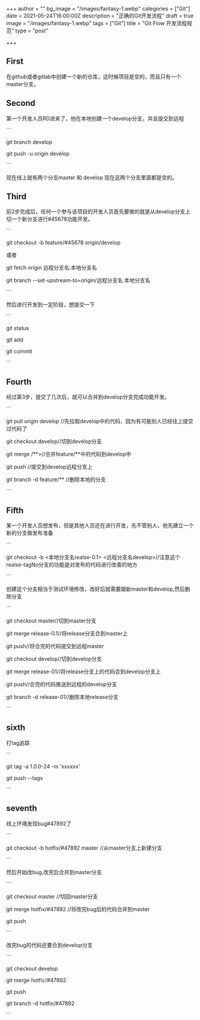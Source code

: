 +++
author = ""
bg_image = "/images/fantasy-1.webp"
categories = ["Git"]
date = 2021-05-24T16:00:00Z
description = "正确的Git开发流程"
draft = true
image = "/images/fantasy-1.webp"
tags = ["Git"]
title = "Git Flow 开发流程规范"
type = "post"

+++
## First

在github或者gitlab中创建一个新的仓库，这时候项目是空的，而且只有一个master分支。

## Second

第一个开发人员RD进来了，他在本地创建一个develop分支，并且提交到远程

\`\`\`

git branch  develop

git push -u origin develop

\`\`\`

现在线上就有两个分支master 和 develop 现在这两个分支里面都是空的。

## Third

前2步完成后，任何一个参与该项目的开发人员首先要做的就是从develop分支上切一个新分支进行#45678功能开发。

\`\`\`

git checkout -b feature/#45678  origin/develop

或者

git fetch origin 远程分支名:本地分支名

git branch --set-upstream-to=origin/远程分支名 本地分支名

\`\`\`

然后进行开发到一定阶段，想提交一下

\`\`\`

git status

git add

git commit

\`\`\`

## Fourth

经过第3步，提交了几次后，就可以合并到develop分支完成功能开发。

\`\`\`

git pull origin develop //先拉取develop中的代码，因为有可能别人已经往上提交过代码了

git checkout  develop//切到develop分支

git merge /**>//合并feature/**中的代码到develop中

git push //提交到develop远程分支上

git branch -d feature/** //删除本地的分支

\`\`\`

## Fifth

某一个开发人员想发布，但是其他人员还在进行开发，先不管别人，他先建立一个新的分支做发布准备

\`\`\`

git checkout -b <本地分支名realse-0.1> <远程分支名develop>//注意这个realse-tagNo分支的功能是对发布的代码进行改善的地方

\`\`\`

创建这个分支相当于测试环境修改，改好后就需要跟新master和develop,然后删除分支

\`\`\`

git checkout  master//切到master分支

git merge release-0.1//将release分支合到master上

git push//将合完的代码提交到远程master

git checkout develop//切到develop分支

git merge release-01//将release分支上的代码合到develop分支上

git push//合完的代码推送到远程的develop分支

git branch -d release-01//删除本地release分支

\`\`\`

## sixth

打tag追踪

\`\`\`

git tag -a 1.0.0-24 -m 'xxxxxx'

git push --tags

\`\`\`

## seventh

线上环境发现bug#47892了

\`\`\`

git checkout -b hotfix/#47892 master  //从master分支上新建分支

\`\`\`

然后开始改bug,改完后合并到master分支

\`\`\`

git checkout master  //切回master分支

git merge hotfix/#47892  //将改完bug后的代码合并到master

git push

\`\`\`

改完bug的代码还要合到develop分支

\`\`\`

git checkout develop

git merge hotfic/#47892

git push

git branch -d hotfix/#47892

\`\`\`
